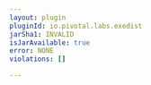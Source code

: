 ```yaml
---
layout: plugin
pluginId: io.pivotal.labs.exedist
jarSha1: INVALID
isJarAvailable: true
error: NONE
violations: []

---
```

